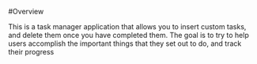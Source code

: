#Overview

This is a task manager application that allows you to insert custom tasks, and delete them once you have completed them. The goal is to try to help users accomplish the important things that they set out to do, and track their progress
